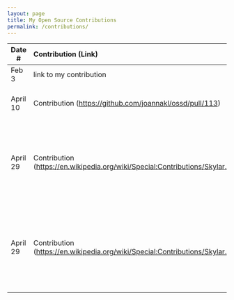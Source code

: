 ```yaml
---
layout: page
title: My Open Source Contributions
permalink: /contributions/
---
```


<!--
Type of the contribution should be "Wikipedia edit", "OpenStreet Map feature", "Documentation", "Course website", "Blog",
"Browser Add-on", etc.

The description should include a brief summary of what you did.

The link should bring us to a public page that shows your contribution. 

Replace the first row with your own contribution. 

-->





| Date #       | Contribution (Link)  | Type  | Description |
|---|:---|:---|:---|
| Feb 3   | link to my contribution    | course website    |   I fixed a broken link.    |
|  April 10   |  Contribution (https://github.com/joannakl/ossd/pull/113)  |  Course Website (Daily)   |   I fixed the Sunday due date for this week.   |
|  April 29   |  Contribution (https://en.wikipedia.org/wiki/Special:Contributions/Skylar.mo)   |  Wikipedia   |  I added some information about a program I was in to my high school's page.     |
| April 29   | Contribution (https://en.wikipedia.org/wiki/Special:Contributions/Skylar.mo)   | Wikipedia    |   I added information about a club I was in (Rocketry Club) to my high school's page.    |
